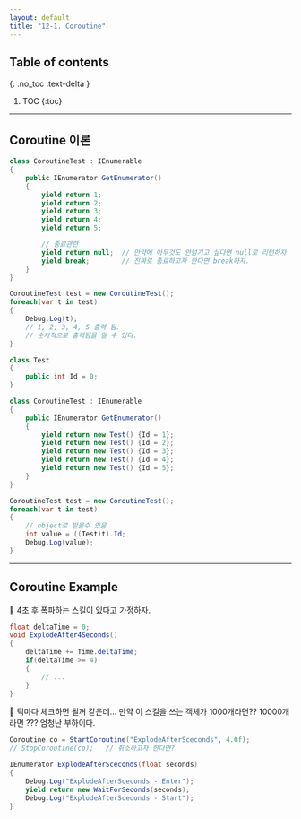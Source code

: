 ```yaml
---
layout: default
title: "12-1. Coroutine"
---
```


## Table of contents
{: .no_toc .text-delta }

1. TOC
{:toc}

---

## Coroutine 이론

```csharp
class CoroutineTest : IEnumerable
{
    public IEnumerator GetEnumerator()
    {
        yield return 1;
        yield return 2;
        yield return 3;
        yield return 4;
        yield return 5;

        // 종료관련
        yield return null;  // 만약에 아무것도 안넘기고 싶다면 null로 리턴하자
        yield break;        // 진짜로 종료하고자 한다면 break하자.
    }
}

CoroutineTest test = new CoroutineTest();
foreach(var t in test)
{
    Debug.Log(t);
    // 1, 2, 3, 4, 5 출력 됨.
    // 순차적으로 출력됨을 알 수 있다.
}
```

```csharp
class Test
{
    public int Id = 0;
}

class CoroutineTest : IEnumerable
{
    public IEnumerator GetEnumerator()
    {
        yield return new Test() {Id = 1};
        yield return new Test() {Id = 2};
        yield return new Test() {Id = 3};
        yield return new Test() {Id = 4};
        yield return new Test() {Id = 5};
    }
}

CoroutineTest test = new CoroutineTest();
foreach(var t in test)
{
    // object로 받을수 있음
    int value = ((Test)t).Id;
    Debug.Log(value);
}
```

---

## Coroutine Example

🥗 4초 후 폭파하는 스킬이 있다고 가정하자.

```csharp
float deltaTime = 0;
void ExplodeAfter4Seconds()
{
    deltaTime += Time.deltaTime;
    if(deltaTime >= 4)
    {
        // ...
    }
}
```

🥗 틱마다 체크하면 될꺼 같은데... 만약 이 스킬을 쓰는 객체가 1000개라면?? 10000개라면 ??? 엄청난 부하이다.

```csharp
Coroutine co = StartCoroutine("ExplodeAfterSceconds", 4.0f);
// StopCoroutine(co);   // 취소하고자 한다면?

IEnumerator ExplodeAfterSceconds(float seconds)
{
    Debug.Log("ExplodeAfterSceconds - Enter");
    yield return new WaitForSeconds(seconds);
    Debug.Log("ExplodeAfterSceconds - Start");
}
```